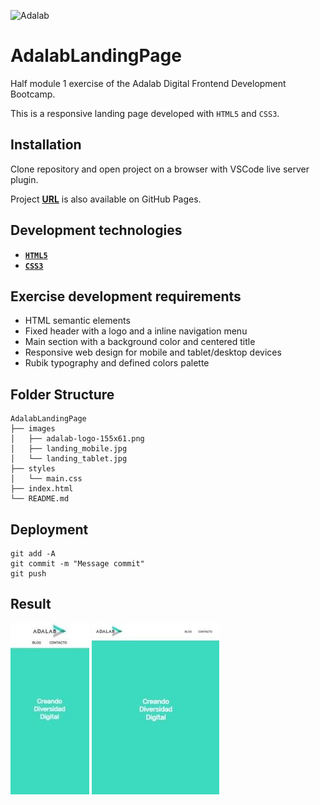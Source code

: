 ![Adalab](https://beta.adalab.es/resources/images/adalab-logo-155x61-bg-white.png)

# **AdalabLandingPage**

Half module 1 exercise of the Adalab Digital Frontend Development Bootcamp.

This is a responsive landing page developed with `HTML5` and `CSS3`.

## **Installation**

Clone repository and open project on a browser with VSCode live server plugin.

Project **[URL](https://anaguerraabaroa.github.io/AdalabLandingPage/)** is also available on GitHub Pages.

## **Development technologies**

- [**`HTML5`**](https://html.spec.whatwg.org/)
- [**`CSS3`**](https://www.w3.org/Style/CSS/)

## **Exercise development requirements**

- HTML semantic elements
- Fixed header with a logo and a inline navigation menu
- Main section with a background color and centered title
- Responsive web design for mobile and tablet/desktop devices
- Rubik typography and defined colors palette

## **Folder Structure**

```
AdalabLandingPage
├── images
│   ├── adalab-logo-155x61.png
│   ├── landing_mobile.jpg
│   └── landing_tablet.jpg
├── styles
│   └── main.css
├── index.html
└── README.md
```

## **Deployment**

```
git add -A
git commit -m "Message commit"
git push
```

## **Result**

![Mobile version](./images/landing_mobile.jpg) ![Tablet version](./images/landing_tablet.jpg)
